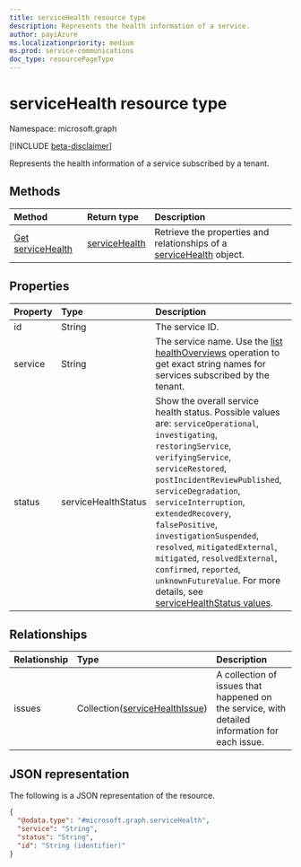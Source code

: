 ```yaml
---
title: serviceHealth resource type
description: Represents the health information of a service.
author: payiAzure
ms.localizationpriority: medium
ms.prod: service-communications
doc_type: resourcePageType
---
```


# serviceHealth resource type

Namespace: microsoft.graph

[!INCLUDE [beta-disclaimer](../../includes/beta-disclaimer.md)]

Represents the health information of a service subscribed by a tenant.

## Methods

| Method                                           | Return type                                    | Description                                                                                           |
| :----------------------------------------------- | :--------------------------------------------- | :---------------------------------------------------------------------------------------------------- |
| [Get serviceHealth](../api/servicehealth-get.md) | [serviceHealth](../resources/servicehealth.md) | Retrieve the properties and relationships of a [serviceHealth](../resources/servicehealth.md) object. |

## Properties

| Property | Type                | Description                                                                                                                                                                                                                                                                                                                                                                                                                                                                                                                                   |
| :------- | :------------------ | :-------------------------------------------------------------------------------------------------------------------------------------------------------------------------------------------------------------------------------------------------------------------------------------------------------------------------------------------------------------------------------------------------------------------------------------------------------------------------------------------------------------------------------------------- |
| id       | String              | The service ID.                                                                                                                                                                                                                                                                                                                                                                                                                                                                                                                               |
| service  | String              | The service name. Use the [list healthOverviews](../api/serviceannouncement-list-healthoverviews.md) operation to get exact string names for services subscribed by the tenant.                                                                                                                                                                                                                                                                                                                                                               |
| status   | serviceHealthStatus | Show the overall service health status. Possible values are: `serviceOperational`, `investigating`, `restoringService`, `verifyingService`, `serviceRestored`, `postIncidentReviewPublished`, `serviceDegradation`, `serviceInterruption`, `extendedRecovery`, `falsePositive`, `investigationSuspended`, `resolved`, `mitigatedExternal`, `mitigated`, `resolvedExternal`, `confirmed`, `reported`, `unknownFutureValue`. For more details, see [serviceHealthStatus values](../resources/servicehealthissue.md#servicehealthstatus-values). |

## Relationships

| Relationship | Type                                                                 | Description                                                                                    |
| :----------- | :------------------------------------------------------------------- | :--------------------------------------------------------------------------------------------- |
| issues       | Collection([serviceHealthIssue](../resources/servicehealthissue.md)) | A collection of issues that happened on the service, with detailed information for each issue. |

## JSON representation

The following is a JSON representation of the resource.

<!-- {
  "blockType": "resource",
  "keyProperty": "id",
  "@odata.type": "microsoft.graph.serviceHealth",
  "openType": false
}
-->

```json
{
  "@odata.type": "#microsoft.graph.serviceHealth",
  "service": "String",
  "status": "String",
  "id": "String (identifier)"
}
```
